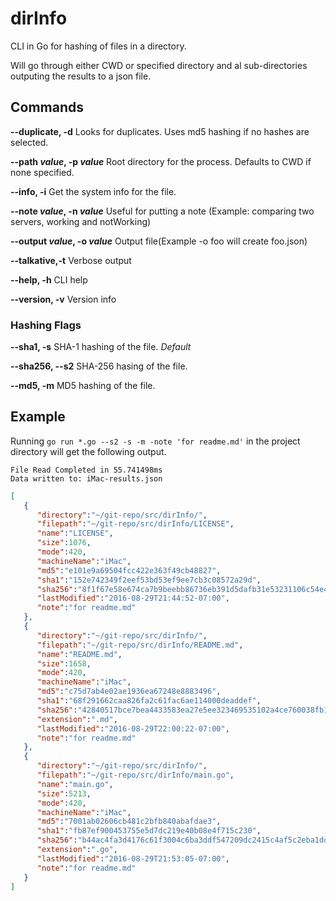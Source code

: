 # dirInfo
CLI in Go for hashing of files in a directory.

Will go through either CWD or specified directory and al sub-directories outputing the results to a json file.


## Commands

**--duplicate, -d** Looks for duplicates. Uses md5 hashing if no hashes are selected.

**--path *value*, -p *value*** Root directory for the process. Defaults to CWD if none specified.

**--info, -i** Get the system info for the file.

**--note *value*, -n *value*** Useful for putting a note (Example: comparing two servers, working and notWorking)

**--output *value*, -o *value*** Output file(Example -o foo will create foo.json)

**--talkative,-t** Verbose output

**--help, -h** CLI help

**--version, -v** Version info


### Hashing Flags
  **--sha1, -s** SHA-1 hashing of the file. *Default*

  **--sha256, --s2** SHA-256 hasing of the file.

  **--md5, -m** MD5 hashing of the file.


## Example

Running `go run *.go --s2 -s -m -note 'for readme.md'` in the project directory will get the following output.

```
File Read Completed in 55.741498ms
Data written to: iMac-results.json
```

```json
[
   {
      "directory":"~/git-repo/src/dirInfo/",
      "filepath":"~/git-repo/src/dirInfo/LICENSE",
      "name":"LICENSE",
      "size":1076,
      "mode":420,
      "machineName":"iMac",
      "md5":"e101e9a69504fcc422e363f49cb48827",
      "sha1":"152e742349f2eef53bd53ef9ee7cb3c08572a29d",
      "sha256":"8f1f67e58e674ca7b9beebb86736eb391d5dafb31e53231106c54e4e239ae105",
      "lastModified":"2016-08-29T21:44:52-07:00",
      "note":"for readme.md"
   },
   {
      "directory":"~/git-repo/src/dirInfo/",
      "filepath":"~/git-repo/src/dirInfo/README.md",
      "name":"README.md",
      "size":1658,
      "mode":420,
      "machineName":"iMac",
      "md5":"c75d7ab4e02ae1936ea67248e8883496",
      "sha1":"68f291662caa826fa2c61fac6ae114000deaddef",
      "sha256":"42840517bce7bea4433583ea27e5ee323469535102a4ce760038fb101bf2dbdb",
      "extension":".md",
      "lastModified":"2016-08-29T22:00:22-07:00",
      "note":"for readme.md"
   },
   {
      "directory":"~/git-repo/src/dirInfo/",
      "filepath":"~/git-repo/src/dirInfo/main.go",
      "name":"main.go",
      "size":5213,
      "mode":420,
      "machineName":"iMac",
      "md5":"7001ab02606cb481c2bfb840abafdae3",
      "sha1":"fb87ef900453755e5d7dc219e40b08e4f715c230",
      "sha256":"b44ac4fa3d4176c61f3004c6ba3ddf547209dc2415c4af5c2eba1dd3f6c679a8",
      "extension":".go",
      "lastModified":"2016-08-29T21:53:05-07:00",
      "note":"for readme.md"
   }
]
```
